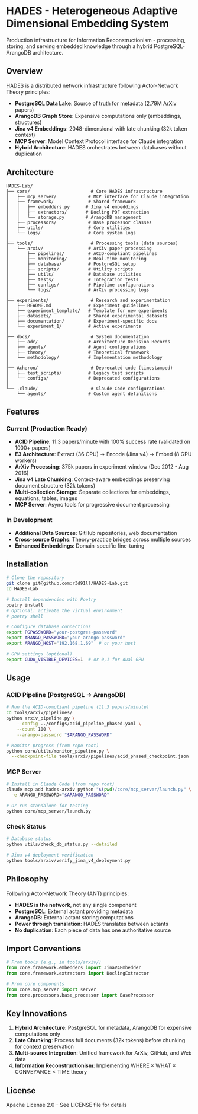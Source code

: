# HADES - Heterogeneous Adaptive Dimensional Embedding System

Production infrastructure for Information Reconstructionism - processing, storing, and serving embedded knowledge through a hybrid PostgreSQL-ArangoDB architecture.

## Overview

HADES is a distributed network infrastructure following Actor-Network Theory principles:

- **PostgreSQL Data Lake**: Source of truth for metadata (2.79M ArXiv papers)
- **ArangoDB Graph Store**: Expensive computations only (embeddings, structures)
- **Jina v4 Embeddings**: 2048-dimensional with late chunking (32k token context)
- **MCP Server**: Model Context Protocol interface for Claude integration
- **Hybrid Architecture**: HADES orchestrates between databases without duplication

## Architecture

```
HADES-Lab/
├── core/                       # Core HADES infrastructure
│   ├── mcp_server/            # MCP interface for Claude integration
│   ├── framework/             # Shared framework
│   │   ├── embedders.py      # Jina v4 embeddings
│   │   ├── extractors/       # Docling PDF extraction
│   │   └── storage.py        # ArangoDB management
│   ├── processors/            # Base processor classes
│   ├── utils/                 # Core utilities
│   └── logs/                  # Core system logs
│
├── tools/                      # Processing tools (data sources)
│   └── arxiv/                 # ArXiv paper processing
│       ├── pipelines/         # ACID-compliant pipelines
│       ├── monitoring/        # Real-time monitoring
│       ├── database/          # PostgreSQL setup
│       ├── scripts/           # Utility scripts
│       ├── utils/             # Database utilities
│       ├── tests/             # Integration tests
│       ├── configs/           # Pipeline configurations
│       └── logs/              # ArXiv processing logs
│
├── experiments/                # Research and experimentation
│   ├── README.md              # Experiment guidelines
│   ├── experiment_template/   # Template for new experiments
│   ├── datasets/              # Shared experimental datasets
│   ├── documentation/         # Experiment-specific docs
│   └── experiment_1/          # Active experiments
│
├── docs/                       # System documentation
│   ├── adr/                   # Architecture Decision Records
│   ├── agents/                # Agent configurations
│   ├── theory/                # Theoretical framework
│   └── methodology/           # Implementation methodology
│
├── Acheron/                    # Deprecated code (timestamped)
│   ├── test_scripts/          # Legacy test scripts
│   └── configs/               # Deprecated configurations
│
└── .claude/                    # Claude Code configurations
    └── agents/                # Custom agent definitions
```

## Features

### Current (Production Ready)

- **ACID Pipeline**: 11.3 papers/minute with 100% success rate (validated on 1000+ papers)
- **E3 Architecture**: Extract (36 CPU) → Encode (Jina v4) → Embed (8 GPU workers)
- **ArXiv Processing**: 375k papers in experiment window (Dec 2012 - Aug 2016)
- **Jina v4 Late Chunking**: Context-aware embeddings preserving document structure (32k tokens)
- **Multi-collection Storage**: Separate collections for embeddings, equations, tables, images
- **MCP Server**: Async tools for progressive document processing

### In Development

- **Additional Data Sources**: GitHub repositories, web documentation
- **Cross-source Graphs**: Theory-practice bridges across multiple sources
- **Enhanced Embeddings**: Domain-specific fine-tuning

## Installation

```bash
# Clone the repository
git clone git@github.com:r3d91ll/HADES-Lab.git
cd HADES-Lab

# Install dependencies with Poetry
poetry install
# Optional: activate the virtual environment
# poetry shell

# Configure database connections
export PGPASSWORD="your-postgres-password"
export ARANGO_PASSWORD="your-arango-password"
export ARANGO_HOST="192.168.1.69"  # or your host

# GPU settings (optional)
export CUDA_VISIBLE_DEVICES=1  # or 0,1 for dual GPU
```

## Usage

### ACID Pipeline (PostgreSQL → ArangoDB)

```bash
# Run the ACID-compliant pipeline (11.3 papers/minute)
cd tools/arxiv/pipelines/
python arxiv_pipeline.py \
    --config ../configs/acid_pipeline_phased.yaml \
    --count 100 \
    --arango-password "$ARANGO_PASSWORD"

# Monitor progress (from repo root)
python core/utils/monitor_pipeline.py \
  --checkpoint-file tools/arxiv/pipelines/acid_phased_checkpoint.json
```

### MCP Server

```bash
# Install in Claude Code (from repo root)
claude mcp add hades-arxiv python "$(pwd)/core/mcp_server/launch.py" \
  -e ARANGO_PASSWORD="$ARANGO_PASSWORD"

# Or run standalone for testing
python core/mcp_server/launch.py
```

### Check Status

```bash
# Database status
python utils/check_db_status.py --detailed

# Jina v4 deployment verification
python tools/arxiv/verify_jina_v4_deployment.py
```

## Philosophy

Following Actor-Network Theory (ANT) principles:

- **HADES is the network**, not any single component
- **PostgreSQL**: External actant providing metadata
- **ArangoDB**: External actant storing computations
- **Power through translation**: HADES translates between actants
- **No duplication**: Each piece of data has one authoritative source

## Import Conventions

```python
# From tools (e.g., in tools/arxiv/)
from core.framework.embedders import JinaV4Embedder
from core.framework.extractors import DoclingExtractor

# From core components
from core.mcp_server import server
from core.processors.base_processor import BaseProcessor
```

## Key Innovations

1. **Hybrid Architecture**: PostgreSQL for metadata, ArangoDB for expensive computations only
2. **Late Chunking**: Process full documents (32k tokens) before chunking for context preservation
3. **Multi-source Integration**: Unified framework for ArXiv, GitHub, and Web data
4. **Information Reconstructionism**: Implementing WHERE × WHAT × CONVEYANCE × TIME theory

## License

Apache License 2.0 - See LICENSE file for details
